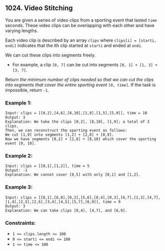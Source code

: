 ## 1024. Video Stitching

You are given a series of video clips from a sporting event that lasted ```time``` seconds. These video clips can be overlapping with each other and have varying lengths.

Each video clip is described by an array ```clips``` where ```clips[i] = [starti, endi]``` indicates that the ith clip started at ```starti``` and ended at ```endi```.

We can cut these clips into segments freely.

* For example, a clip ```[0, 7]``` can be cut into segments ```[0, 1] + [1, 3] + [3, 7]```.

Return *the minimum number of clips needed so that we can cut the clips into segments that cover the entire sporting event* ```[0, time]```. If the task is impossible, return ```-1```.

### Example 1:
```
Input: clips = [[0,2],[4,6],[8,10],[1,9],[1,5],[5,9]], time = 10
Output: 3
Explanation: We take the clips [0,2], [8,10], [1,9]; a total of 3 clips.
Then, we can reconstruct the sporting event as follows:
We cut [1,9] into segments [1,2] + [2,8] + [8,9].
Now we have segments [0,2] + [2,8] + [8,10] which cover the sporting event [0, 10].
```
### Example 2:
```
Input: clips = [[0,1],[1,2]], time = 5
Output: -1
Explanation: We cannot cover [0,5] with only [0,1] and [1,2].
```
### Example 3:
```
Input: clips = [[0,1],[6,8],[0,2],[5,6],[0,4],[0,3],[6,7],[1,3],[4,7],[1,4],[2,5],[2,6],[3,4],[4,5],[5,7],[6,9]], time = 9
Output: 3
Explanation: We can take clips [0,4], [4,7], and [6,9].
```

### Constraints:

* ```1 <= clips.length <= 100```
* ```0 <= starti <= endi <= 100```
* ```1 <= time <= 100```